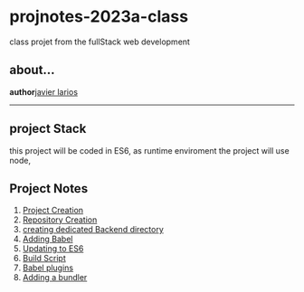 # projnotes-2023a-class

class projet from the fullStack web development
## about...
**author**[javier larios ](https://daringfireball.net/projects/markdown/syntax)

---
## project Stack 
this project will be coded in ES6, as runtime enviroment the project will use node,    

## Project Notes
1. [Project Creation ](https://github.com/javierlarioscrisostomo/projnotes-2023a-class)
2. [Repository Creation](https://github.com/javierlarioscrisostomo/projnotes-2023a-class/blob/main/class-notes/Repository%20Creation%20)
3. [creating dedicated Backend directory](https://github.com/javierlarioscrisostomo/projnotes-2023a-class/blob/main/class-notes/creating%20dedicated%20Backend%20directory)
4. [Adding Babel](https://github.com/javierlarioscrisostomo/projnotes-2023a-class/blob/main/class-notes/Adding%20Babel)
5. [Updating to ES6](https://github.com/javierlarioscrisostomo/projnotes-2023a-class/blob/main/class-notes/5.Updating%20to%20ES6)
6. [Build Script](https://github.com/javierlarioscrisostomo/projnotes-2023a-class/blob/main/class-notes/6.Build%20Script)
7. [Babel plugins](https://github.com/javierlarioscrisostomo/projnotes-2023a-class/blob/main/class-notes/7.Babel%20plugins)
8. [Adding a bundler]()